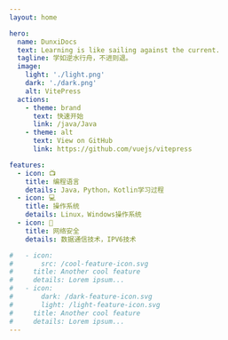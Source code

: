 ```yaml
---
layout: home

hero:
  name: DunxiDocs
  text: Learning is like sailing against the current.
  tagline: 学如逆水行舟，不进则退。
  image:
    light: './light.png'
    dark: './dark.png'
    alt: VitePress
  actions:
    - theme: brand
      text: 快速开始
      link: /java/Java
    - theme: alt
      text: View on GitHub
      link: https://github.com/vuejs/vitepress

features:
  - icon: 📺
    title: 编程语言
    details: Java，Python，Kotlin学习过程
  - icon: 💻
    title: 操作系统
    details: Linux，Windows操作系统
  - icon: 📡
    title: 网络安全
    details: 数据通信技术，IPV6技术

#   - icon:
#       src: /cool-feature-icon.svg
#     title: Another cool feature
#     details: Lorem ipsum...
#   - icon:
#       dark: /dark-feature-icon.svg
#       light: /light-feature-icon.svg
#     title: Another cool feature
#     details: Lorem ipsum...
---
```




